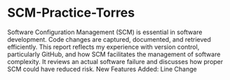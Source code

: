 # SCM-Practice-Torres
Software Configuration Management (SCM) is essential in software development. Code changes are captured, documented, and retrieved efficiently. This report reflects my experience with version control, particularly GitHub, and how SCM facilitates the management of software complexity.
It reviews an actual software failure and discusses how proper SCM could have reduced risk.
New Features Added: Line Change
